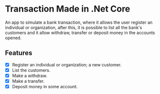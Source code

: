 # Transaction Made in .Net Core

An app to simulate a bank transaction, where it allows the user register an individual or organization, after this, it is possible to list all the bank's customers and it allow withdraw, transfer or deposit money in the accounts opened. 

## Features

- [x] Register an individual or organization; a new customer.
- [x] List the customers.
- [x] Make a withdraw.
- [x] Make a transfer.
- [x] Deposit money in some account.